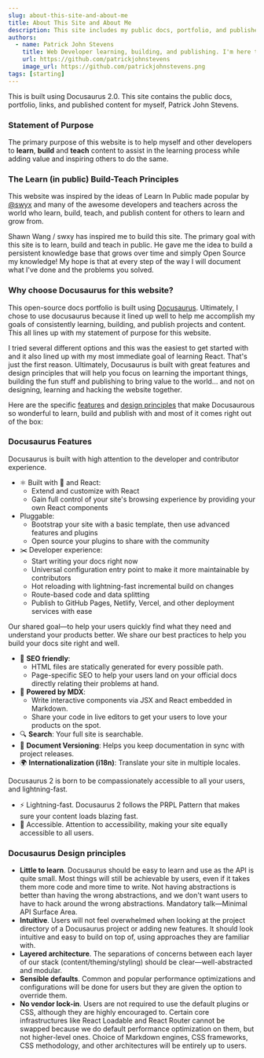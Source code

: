 ```yaml
---
slug: about-this-site-and-about-me
title: About This Site and About Me
description: This site includes my public docs, portfolio, and published content. This primary purpose of this website is to help myself and other web developers to learn, build and publish teachable content to assist in the learning process while adding value and inspiring others to do the same.
authors:
  - name: Patrick John Stevens
    title: Web Developer learning, building, and publishing. I'm here to serve.
    url: https://github.com/patrickjohnstevens
    image_url: https://github.com/patrickjohnstevens.png
tags: [starting]
---
```


This is built using Docusaurus 2.0. This site contains the public docs, portfolio, links, and published content for myself, Patrick John Stevens.

### Statement of Purpose

The primary purpose of this website is to help myself and other developers to **learn**, **build** and **teach** content to assist in the learning process while adding value and inspiring others to do the same.

### The Learn (in public) Build-Teach Principles

This website was inspired by the ideas of Learn In Public made popular by <a href="https://twitter.com/swyx" target="_blank">@swyx</a> and many of the awesome developers and teachers across the world who learn, build, teach, and publish content for others to learn and grow from.

Shawn Wang / swxy has inspired me to build this site. The primary goal with this site is to learn, build and teach in public. He gave me the idea to build a persistent knowledge base that grows over time and simply Open Source my knowledge! My hope is that at every step of the way I will document what I've done and the problems you solved.

### Why choose Docusaurus for this website?

This open-source docs portfolio is built using <a href="https://docusaurus.io/"  target="_blank">Docusaurus</a>. Ultimately, I chose to use docusaurus because it lined up well to help me accomplish my goals of consistently learning, building, and publish projects and content. This all lines up with my statement of purpose for this website.

I tried several different options and this was the easiest to get started with and it also lined up with my most immediate goal of learning React. That's just the first reason. Ultimately, Docusaurus is built with great features and design principles that will help you focus on learning the important things, building the fun stuff and publishing to bring value to the world... and not on designing, learning and hacking the website together.

Here are the specific <a href="https://docusaurus.io/docs#features" target="_blank">features</a> and <a href="https://docusaurus.io/docs#design-principles" target="_blank">design principles</a> that make Docusaurous so wonderful to learn, build and publish with and most of it comes right out of the box:

### Docusaurus Features

Docusaurus is built with high attention to the developer and contributor experience.

- ⚛️ Built with 💚 and React:
  - Extend and customize with React
  - Gain full control of your site's browsing experience by providing your own React components
- Pluggable:
  - Bootstrap your site with a basic template, then use advanced features and plugins
  - Open source your plugins to share with the community
- ✂️ Developer experience:
  - Start writing your docs right now
  - Universal configuration entry point to make it more maintainable by contributors
  - Hot reloading with lightning-fast incremental build on changes
  - Route-based code and data splitting
  - Publish to GitHub Pages, Netlify, Vercel, and other deployment services with ease

Our shared goal—to help your users quickly find what they need and understand your products better. We share our best practices to help you build your docs site right and well.

- 🎯 **SEO friendly**:
  - HTML files are statically generated for every possible path.
  - Page-specific SEO to help your users land on your official docs directly relating their problems at hand.
- 📝 **Powered by MDX**:
  - Write interactive components via JSX and React embedded in Markdown.
  - Share your code in live editors to get your users to love your products on the spot.
- 🔍 **Search**: Your full site is searchable.
- 💾 **Document Versioning**: Helps you keep documentation in sync with project releases.
- 🌍 **Internationalization (i18n)**: Translate your site in multiple locales.

Docusaurus 2 is born to be compassionately accessible to all your users, and lightning-fast.

- ⚡️ Lightning-fast. Docusaurus 2 follows the PRPL Pattern that makes sure your content loads blazing fast.
- 🦖 Accessible. Attention to accessibility, making your site equally accessible to all users.

### Docusaurus Design principles

- **Little to learn**. Docusaurus should be easy to learn and use as the API is quite small. Most things will still be achievable by users, even if it takes them more code and more time to write. Not having abstractions is better than having the wrong abstractions, and we don't want users to have to hack around the wrong abstractions. Mandatory talk—Minimal API Surface Area.
- **Intuitive**. Users will not feel overwhelmed when looking at the project directory of a Docusaurus project or adding new features. It should look intuitive and easy to build on top of, using approaches they are familiar with.
- **Layered architecture**. The separations of concerns between each layer of our stack (content/theming/styling) should be clear—well-abstracted and modular.
- **Sensible defaults**. Common and popular performance optimizations and configurations will be done for users but they are given the option to override them.
- **No vendor lock-in**. Users are not required to use the default plugins or CSS, although they are highly encouraged to. Certain core infrastructures like React Loadable and React Router cannot be swapped because we do default performance optimization on them, but not higher-level ones. Choice of Markdown engines, CSS frameworks, CSS methodology, and other architectures will be entirely up to users.